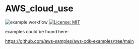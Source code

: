 # AWS_cloud_use

![example workflow](https://github.com/comsompom/AWS_cloud_use/blob/main/.github/workflows/pylint.yml/badge.svg)
[![License: MIT](https://cdn.prod.website-files.com/5e0f1144930a8bc8aace526c/65dd9eb5aaca434fac4f1c34_License-MIT-blue.svg)](/LICENSE)

examples could be found here:

https://github.com/aws-samples/aws-cdk-examples/tree/main
